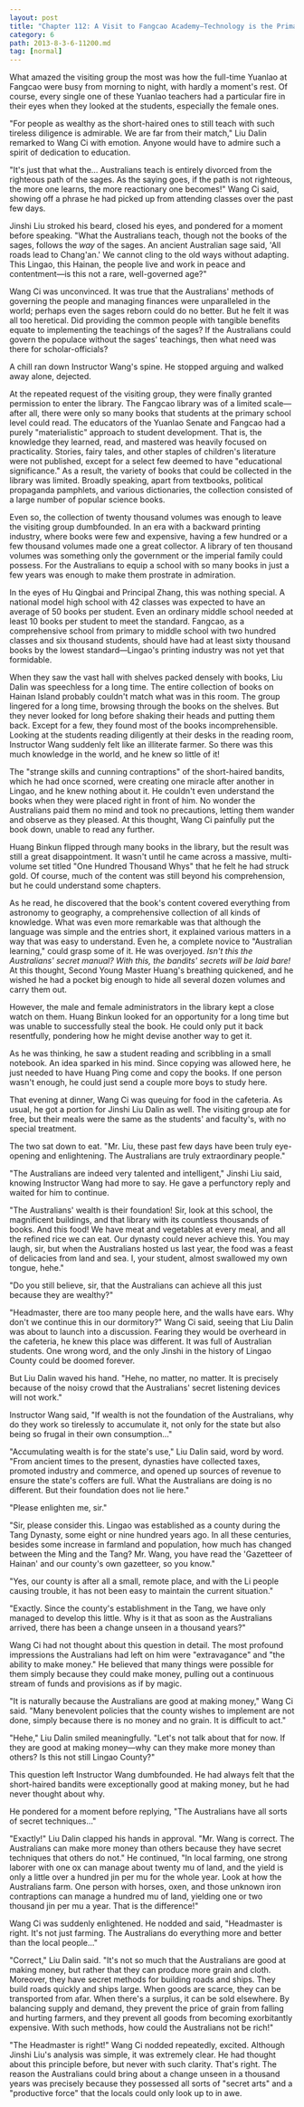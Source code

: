 ```yaml
---
layout: post
title: "Chapter 112: A Visit to Fangcao Academy—Technology is the Primary Productive Force"
category: 6
path: 2013-8-3-6-11200.md
tag: [normal]
---
```


What amazed the visiting group the most was how the full-time Yuanlao at Fangcao were busy from morning to night, with hardly a moment's rest. Of course, every single one of these Yuanlao teachers had a particular fire in their eyes when they looked at the students, especially the female ones.

"For people as wealthy as the short-haired ones to still teach with such tireless diligence is admirable. We are far from their match," Liu Dalin remarked to Wang Ci with emotion. Anyone would have to admire such a spirit of dedication to education.

"It's just that what the... Australians teach is entirely divorced from the righteous path of the sages. As the saying goes, if the path is not righteous, the more one learns, the more reactionary one becomes!" Wang Ci said, showing off a phrase he had picked up from attending classes over the past few days.

Jinshi Liu stroked his beard, closed his eyes, and pondered for a moment before speaking. "What the Australians teach, though not the books of the sages, follows the *way* of the sages. An ancient Australian sage said, 'All roads lead to Chang'an.' We cannot cling to the old ways without adapting. This Lingao, this Hainan, the people live and work in peace and contentment—is this not a rare, well-governed age?"

Wang Ci was unconvinced. It was true that the Australians' methods of governing the people and managing finances were unparalleled in the world; perhaps even the sages reborn could do no better. But he felt it was all too heretical. Did providing the common people with tangible benefits equate to implementing the teachings of the sages? If the Australians could govern the populace without the sages' teachings, then what need was there for scholar-officials?

A chill ran down Instructor Wang's spine. He stopped arguing and walked away alone, dejected.

At the repeated request of the visiting group, they were finally granted permission to enter the library. The Fangcao library was of a limited scale—after all, there were only so many books that students at the primary school level could read. The educators of the Yuanlao Senate and Fangcao had a purely "materialistic" approach to student development. That is, the knowledge they learned, read, and mastered was heavily focused on practicality. Stories, fairy tales, and other staples of children's literature were not published, except for a select few deemed to have "educational significance." As a result, the variety of books that could be collected in the library was limited. Broadly speaking, apart from textbooks, political propaganda pamphlets, and various dictionaries, the collection consisted of a large number of popular science books.

Even so, the collection of twenty thousand volumes was enough to leave the visiting group dumbfounded. In an era with a backward printing industry, where books were few and expensive, having a few hundred or a few thousand volumes made one a great collector. A library of ten thousand volumes was something only the government or the imperial family could possess. For the Australians to equip a school with so many books in just a few years was enough to make them prostrate in admiration.

In the eyes of Hu Qingbai and Principal Zhang, this was nothing special. A national model high school with 42 classes was expected to have an average of 50 books per student. Even an ordinary middle school needed at least 10 books per student to meet the standard. Fangcao, as a comprehensive school from primary to middle school with two hundred classes and six thousand students, should have had at least sixty thousand books by the lowest standard—Lingao's printing industry was not yet that formidable.

When they saw the vast hall with shelves packed densely with books, Liu Dalin was speechless for a long time. The entire collection of books on Hainan Island probably couldn't match what was in this room. The group lingered for a long time, browsing through the books on the shelves. But they never looked for long before shaking their heads and putting them back. Except for a few, they found most of the books incomprehensible. Looking at the students reading diligently at their desks in the reading room, Instructor Wang suddenly felt like an illiterate farmer. So there was this much knowledge in the world, and he knew so little of it!

The "strange skills and cunning contraptions" of the short-haired bandits, which he had once scorned, were creating one miracle after another in Lingao, and he knew nothing about it. He couldn't even understand the books when they were placed right in front of him. No wonder the Australians paid them no mind and took no precautions, letting them wander and observe as they pleased. At this thought, Wang Ci painfully put the book down, unable to read any further.

Huang Binkun flipped through many books in the library, but the result was still a great disappointment. It wasn't until he came across a massive, multi-volume set titled "One Hundred Thousand Whys" that he felt he had struck gold. Of course, much of the content was still beyond his comprehension, but he could understand some chapters.

As he read, he discovered that the book's content covered everything from astronomy to geography, a comprehensive collection of all kinds of knowledge. What was even more remarkable was that although the language was simple and the entries short, it explained various matters in a way that was easy to understand. Even he, a complete novice to "Australian learning," could grasp some of it. He was overjoyed. *Isn't this the Australians' secret manual? With this, the bandits' secrets will be laid bare!* At this thought, Second Young Master Huang's breathing quickened, and he wished he had a pocket big enough to hide all several dozen volumes and carry them out.

However, the male and female administrators in the library kept a close watch on them. Huang Binkun looked for an opportunity for a long time but was unable to successfully steal the book. He could only put it back resentfully, pondering how he might devise another way to get it.

As he was thinking, he saw a student reading and scribbling in a small notebook. An idea sparked in his mind. Since copying was allowed here, he just needed to have Huang Ping come and copy the books. If one person wasn't enough, he could just send a couple more boys to study here.

That evening at dinner, Wang Ci was queuing for food in the cafeteria. As usual, he got a portion for Jinshi Liu Dalin as well. The visiting group ate for free, but their meals were the same as the students' and faculty's, with no special treatment.

The two sat down to eat. "Mr. Liu, these past few days have been truly eye-opening and enlightening. The Australians are truly extraordinary people."

"The Australians are indeed very talented and intelligent," Jinshi Liu said, knowing Instructor Wang had more to say. He gave a perfunctory reply and waited for him to continue.

"The Australians' wealth is their foundation! Sir, look at this school, the magnificent buildings, and that library with its countless thousands of books. And this food! We have meat and vegetables at every meal, and all the refined rice we can eat. Our dynasty could never achieve this. You may laugh, sir, but when the Australians hosted us last year, the food was a feast of delicacies from land and sea. I, your student, almost swallowed my own tongue, hehe."

"Do you still believe, sir, that the Australians can achieve all this just because they are wealthy?"

"Headmaster, there are too many people here, and the walls have ears. Why don't we continue this in our dormitory?" Wang Ci said, seeing that Liu Dalin was about to launch into a discussion. Fearing they would be overheard in the cafeteria, he knew this place was different. It was full of Australian students. One wrong word, and the only Jinshi in the history of Lingao County could be doomed forever.

But Liu Dalin waved his hand. "Hehe, no matter, no matter. It is precisely because of the noisy crowd that the Australians' secret listening devices will not work."

Instructor Wang said, "If wealth is not the foundation of the Australians, why do they work so tirelessly to accumulate it, not only for the state but also being so frugal in their own consumption..."

"Accumulating wealth is for the state's use," Liu Dalin said, word by word. "From ancient times to the present, dynasties have collected taxes, promoted industry and commerce, and opened up sources of revenue to ensure the state's coffers are full. What the Australians are doing is no different. But their foundation does not lie here."

"Please enlighten me, sir."

"Sir, please consider this. Lingao was established as a county during the Tang Dynasty, some eight or nine hundred years ago. In all these centuries, besides some increase in farmland and population, how much has changed between the Ming and the Tang? Mr. Wang, you have read the 'Gazetteer of Hainan' and our county's own gazetteer, so you know."

"Yes, our county is after all a small, remote place, and with the Li people causing trouble, it has not been easy to maintain the current situation."

"Exactly. Since the county's establishment in the Tang, we have only managed to develop this little. Why is it that as soon as the Australians arrived, there has been a change unseen in a thousand years?"

Wang Ci had not thought about this question in detail. The most profound impressions the Australians had left on him were "extravagance" and "the ability to make money." He believed that many things were possible for them simply because they could make money, pulling out a continuous stream of funds and provisions as if by magic.

"It is naturally because the Australians are good at making money," Wang Ci said. "Many benevolent policies that the county wishes to implement are not done, simply because there is no money and no grain. It is difficult to act."

"Hehe," Liu Dalin smiled meaningfully. "Let's not talk about that for now. If they are good at making money—why can they make more money than others? Is this not still Lingao County?"

This question left Instructor Wang dumbfounded. He had always felt that the short-haired bandits were exceptionally good at making money, but he had never thought about why.

He pondered for a moment before replying, "The Australians have all sorts of secret techniques..."

"Exactly!" Liu Dalin clapped his hands in approval. "Mr. Wang is correct. The Australians can make more money than others because they have secret techniques that others do not." He continued, "In local farming, one strong laborer with one ox can manage about twenty mu of land, and the yield is only a little over a hundred jin per mu for the whole year. Look at how the Australians farm. One person with horses, oxen, and those unknown iron contraptions can manage a hundred mu of land, yielding one or two thousand jin per mu a year. That is the difference!"

Wang Ci was suddenly enlightened. He nodded and said, "Headmaster is right. It's not just farming. The Australians do everything more and better than the local people..."

"Correct," Liu Dalin said. "It's not so much that the Australians are good at making money, but rather that they can produce more grain and cloth. Moreover, they have secret methods for building roads and ships. They build roads quickly and ships large. When goods are scarce, they can be transported from afar. When there's a surplus, it can be sold elsewhere. By balancing supply and demand, they prevent the price of grain from falling and hurting farmers, and they prevent all goods from becoming exorbitantly expensive. With such methods, how could the Australians not be rich!"

"The Headmaster is right!" Wang Ci nodded repeatedly, excited. Although Jinshi Liu's analysis was simple, it was extremely clear. He had thought about this principle before, but never with such clarity. That's right. The reason the Australians could bring about a change unseen in a thousand years was precisely because they possessed all sorts of "secret arts" and a "productive force" that the locals could only look up to in awe.